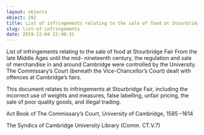 ```yaml
---
layout: objects
object: 202
title: List of infringements relating to the sale of food at Stourbridge Fair
slug: list-of-infringements
date: 2019-12-04 22:40:31
---
```

List of infringements relating to the sale of food at Stourbridge Fair  From the late Middle Ages until the mid- nineteenth century, the regulation and sale of merchandise in and around Cambridge were controlled by the University. The Commissary’s Court (beneath the Vice-Chancellor’s Court) dealt with offences at Cambridge’s fairs.  

This document relates to infringements at  Stourbridge Fair, including the incorrect use of weights and measures, false labelling, unfair pricing, the sale of poor quality goods, and illegal trading.  

Act Book of The Commissary’s Court, University of Cambridge, 1585 –1614  

The Syndics of Cambridge University Library (Comm. CT.V.7)
